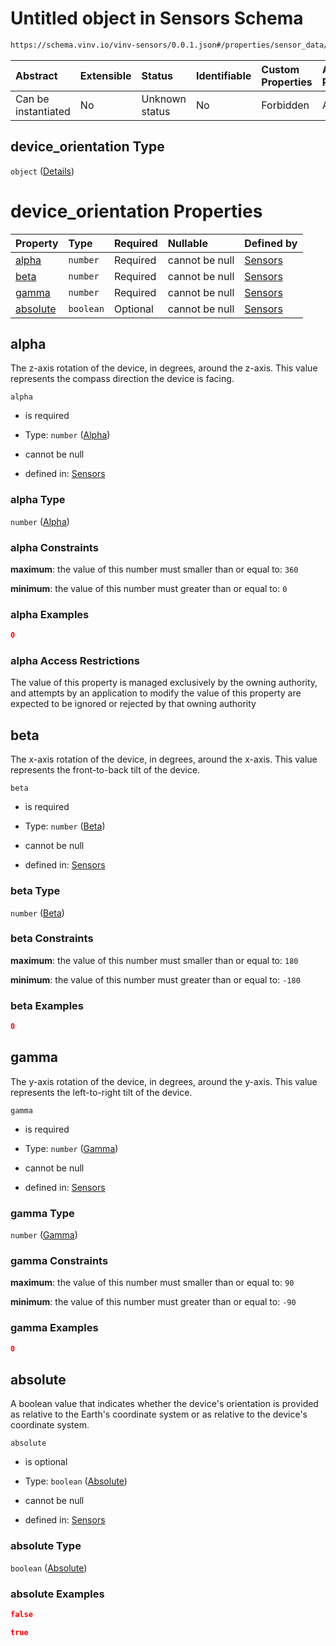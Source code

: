 # Untitled object in Sensors Schema

```txt
https://schema.vinv.io/vinv-sensors/0.0.1.json#/properties/sensor_data/items/properties/device_orientation
```



| Abstract            | Extensible | Status         | Identifiable | Custom Properties | Additional Properties | Access Restrictions | Defined In                                                                                                              |
| :------------------ | :--------- | :------------- | :----------- | :---------------- | :-------------------- | :------------------ | :---------------------------------------------------------------------------------------------------------------------- |
| Can be instantiated | No         | Unknown status | No           | Forbidden         | Allowed               | none                | [dereferenced.doc.json\*](../../../../../vinv-schemas/vinv-tree/out/0.0.1/dereferenced.doc.json "open original schema") |

## device\_orientation Type

`object` ([Details](dereferenced-properties-device-orientation-items-properties-device_orientation.md))

# device\_orientation Properties

| Property              | Type      | Required | Nullable       | Defined by                                                                                                                                                                                                                                        |
| :-------------------- | :-------- | :------- | :------------- | :------------------------------------------------------------------------------------------------------------------------------------------------------------------------------------------------------------------------------------------------ |
| [alpha](#alpha)       | `number`  | Required | cannot be null | [Sensors](dereferenced-properties-device-orientation-items-properties-device_orientation-properties-alpha.md "https://schema.vinv.io/vinv-sensors/0.0.1.json#/properties/sensor_data/items/properties/device_orientation/properties/alpha")       |
| [beta](#beta)         | `number`  | Required | cannot be null | [Sensors](dereferenced-properties-device-orientation-items-properties-device_orientation-properties-beta.md "https://schema.vinv.io/vinv-sensors/0.0.1.json#/properties/sensor_data/items/properties/device_orientation/properties/beta")         |
| [gamma](#gamma)       | `number`  | Required | cannot be null | [Sensors](dereferenced-properties-device-orientation-items-properties-device_orientation-properties-gamma.md "https://schema.vinv.io/vinv-sensors/0.0.1.json#/properties/sensor_data/items/properties/device_orientation/properties/gamma")       |
| [absolute](#absolute) | `boolean` | Optional | cannot be null | [Sensors](dereferenced-properties-device-orientation-items-properties-device_orientation-properties-absolute.md "https://schema.vinv.io/vinv-sensors/0.0.1.json#/properties/sensor_data/items/properties/device_orientation/properties/absolute") |

## alpha

The z-axis rotation of the device, in degrees, around the z-axis. This value represents the compass direction the device is facing.

`alpha`

*   is required

*   Type: `number` ([Alpha](dereferenced-properties-device-orientation-items-properties-device_orientation-properties-alpha.md))

*   cannot be null

*   defined in: [Sensors](dereferenced-properties-device-orientation-items-properties-device_orientation-properties-alpha.md "https://schema.vinv.io/vinv-sensors/0.0.1.json#/properties/sensor_data/items/properties/device_orientation/properties/alpha")

### alpha Type

`number` ([Alpha](dereferenced-properties-device-orientation-items-properties-device_orientation-properties-alpha.md))

### alpha Constraints

**maximum**: the value of this number must smaller than or equal to: `360`

**minimum**: the value of this number must greater than or equal to: `0`

### alpha Examples

```json
0
```

### alpha Access Restrictions

The value of this property is managed exclusively by the owning authority, and attempts by an application to modify the value of this property are expected to be ignored or rejected by that owning authority

## beta

The x-axis rotation of the device, in degrees, around the x-axis. This value represents the front-to-back tilt of the device.

`beta`

*   is required

*   Type: `number` ([Beta](dereferenced-properties-device-orientation-items-properties-device_orientation-properties-beta.md))

*   cannot be null

*   defined in: [Sensors](dereferenced-properties-device-orientation-items-properties-device_orientation-properties-beta.md "https://schema.vinv.io/vinv-sensors/0.0.1.json#/properties/sensor_data/items/properties/device_orientation/properties/beta")

### beta Type

`number` ([Beta](dereferenced-properties-device-orientation-items-properties-device_orientation-properties-beta.md))

### beta Constraints

**maximum**: the value of this number must smaller than or equal to: `180`

**minimum**: the value of this number must greater than or equal to: `-180`

### beta Examples

```json
0
```

## gamma

The y-axis rotation of the device, in degrees, around the y-axis. This value represents the left-to-right tilt of the device.

`gamma`

*   is required

*   Type: `number` ([Gamma](dereferenced-properties-device-orientation-items-properties-device_orientation-properties-gamma.md))

*   cannot be null

*   defined in: [Sensors](dereferenced-properties-device-orientation-items-properties-device_orientation-properties-gamma.md "https://schema.vinv.io/vinv-sensors/0.0.1.json#/properties/sensor_data/items/properties/device_orientation/properties/gamma")

### gamma Type

`number` ([Gamma](dereferenced-properties-device-orientation-items-properties-device_orientation-properties-gamma.md))

### gamma Constraints

**maximum**: the value of this number must smaller than or equal to: `90`

**minimum**: the value of this number must greater than or equal to: `-90`

### gamma Examples

```json
0
```

## absolute

A boolean value that indicates whether the device's orientation is provided as relative to the Earth's coordinate system or as relative to the device's coordinate system.

`absolute`

*   is optional

*   Type: `boolean` ([Absolute](dereferenced-properties-device-orientation-items-properties-device_orientation-properties-absolute.md))

*   cannot be null

*   defined in: [Sensors](dereferenced-properties-device-orientation-items-properties-device_orientation-properties-absolute.md "https://schema.vinv.io/vinv-sensors/0.0.1.json#/properties/sensor_data/items/properties/device_orientation/properties/absolute")

### absolute Type

`boolean` ([Absolute](dereferenced-properties-device-orientation-items-properties-device_orientation-properties-absolute.md))

### absolute Examples

```json
false
```

```json
true
```
